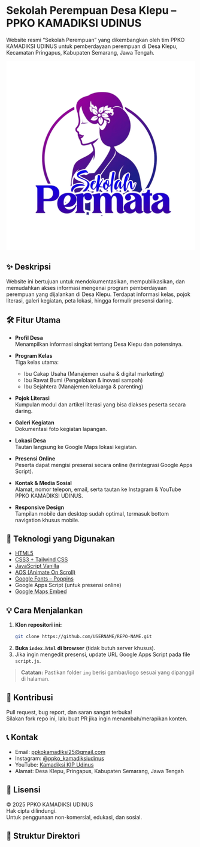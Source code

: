 # Sekolah Perempuan Desa Klepu – PPKO KAMADIKSI UDINUS

Website resmi “Sekolah Perempuan” yang dikembangkan oleh tim PPKO KAMADIKSI UDINUS untuk pemberdayaan perempuan di Desa Klepu, Kecamatan Pringapus, Kabupaten Semarang, Jawa Tengah.

![Logo Sekolah Perempuan](img/permata.png)

## ✨ Deskripsi

Website ini bertujuan untuk mendokumentasikan, mempublikasikan, dan memudahkan akses informasi mengenai program pemberdayaan perempuan yang dijalankan di Desa Klepu. Terdapat informasi kelas, pojok literasi, galeri kegiatan, peta lokasi, hingga formulir presensi daring.

## 🛠️ Fitur Utama

- **Profil Desa**  
  Menampilkan informasi singkat tentang Desa Klepu dan potensinya.

- **Program Kelas**  
  Tiga kelas utama:  
  - Ibu Cakap Usaha (Manajemen usaha & digital marketing)  
  - Ibu Rawat Bumi (Pengelolaan & inovasi sampah)  
  - Ibu Sejahtera (Manajemen keluarga & parenting)

- **Pojok Literasi**  
  Kumpulan modul dan artikel literasi yang bisa diakses peserta secara daring.

- **Galeri Kegiatan**  
  Dokumentasi foto kegiatan lapangan.

- **Lokasi Desa**  
  Tautan langsung ke Google Maps lokasi kegiatan.

- **Presensi Online**  
  Peserta dapat mengisi presensi secara online (terintegrasi Google Apps Script).

- **Kontak & Media Sosial**  
  Alamat, nomor telepon, email, serta tautan ke Instagram & YouTube PPKO KAMADIKSI UDINUS.

- **Responsive Design**  
  Tampilan mobile dan desktop sudah optimal, termasuk bottom navigation khusus mobile.

## 🚀 Teknologi yang Digunakan

- [HTML5](https://developer.mozilla.org/docs/Web/HTML)
- [CSS3 + Tailwind CSS](https://tailwindcss.com/)
- [JavaScript Vanilla](https://developer.mozilla.org/docs/Web/JavaScript)
- [AOS (Animate On Scroll)](https://michalsnik.github.io/aos/)
- [Google Fonts – Poppins](https://fonts.google.com/specimen/Poppins)
- Google Apps Script (untuk presensi online)
- [Google Maps Embed](https://www.google.com/maps)


## 💡 Cara Menjalankan

1. **Klon repositori ini:**
    ```bash
    git clone https://github.com/USERNAME/REPO-NAME.git
    ```
2. **Buka `index.html` di browser** (tidak butuh server khusus).
3. Jika ingin mengedit presensi, update URL Google Apps Script pada file `script.js`.

> **Catatan:** Pastikan folder `img` berisi gambar/logo sesuai yang dipanggil di halaman.

## 📢 Kontribusi

Pull request, bug report, dan saran sangat terbuka!  
Silakan fork repo ini, lalu buat PR jika ingin menambah/merapikan konten.

## 📞 Kontak

- Email: [ppkokamadiksi25@gmail.com](mailto:ppkokamadiksi25@gmail.com)
- Instagram: [@ppko_kamadiksiudinus](https://www.instagram.com/ppko_kamadiksiudinus/)
- YouTube: [Kamadiksi KIP Udinus](https://www.youtube.com/@KamadiksiKIPUdinus)
- Alamat: Desa Klepu, Pringapus, Kabupaten Semarang, Jawa Tengah

## 📝 Lisensi

© 2025 PPKO KAMADIKSI UDINUS  
Hak cipta dilindungi.  
Untuk penggunaan non-komersial, edukasi, dan sosial.
## 📂 Struktur Direktori

